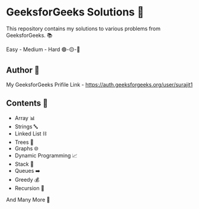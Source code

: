 # GeeksforGeeks Solutions :pencil:

This repository contains my solutions to various problems from GeeksforGeeks. :books:

Easy - Medium - Hard :green_circle:-:yellow_circle:-:red_circle:

## Author :bust_in_silhouette:

My GeeksforGeeks  Prifile Link - https://auth.geeksforgeeks.org/user/surajit1

## Contents :open_book:

- Array :bar_chart:
- Strings :abc:
- Linked List :chains:
- Trees :deciduous_tree:
- Graphs :globe_with_meridians:
- Dynamic Programming :chart_with_upwards_trend:
- Stack :vertical_traffic_light:
- Queues :arrow_right:
- Greedy :moneybag:
- Recursion :repeat:
  
And Many More 💯


